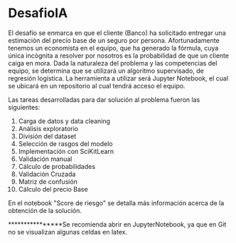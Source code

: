 # DesafioIA

El desafío se enmarca en que el cliente (Banco) ha solicitado entregar 
una estimación del precio base de un seguro por persona.
Afortunadamente tenemos un economista en el equipo, que ha generado la fórmula, 
cuya única incógnita a resolver por nosotros es la probabilidad de que un cliente
caiga en mora. Dada la naturaleza del problema y las competencias del equipo,
se determina que se utilizará un algoritmo supervisado, de regresión logística.
La herramienta a utilizar será Jupyter Notebook, el cual se ubicará en un 
repositorio al cual tendrá acceso el equipo.

Las tareas desarrolladas para dar solución al problema fueron las siguientes:

1. Carga de datos y data cleaning
2. Análisis exploratorio 
3. División del dataset
4. Selección de rasgos del modelo
5. Implementación con SciKitLearn
6. Validación manual
7. Cálculo de probabilidades
8. Validación Cruzada
9. Matriz de confusión
10. Cálculo del precio Base

En el notebook "Score de riesgo" se detalla más información acerca de la obtención
de la solución.

****************Se recomienda abrir en JupyterNotebook, ya que en Git no se visualizan algunas celdas en latex.
